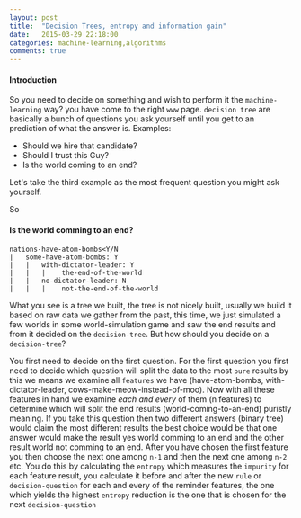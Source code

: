 ```yaml
---
layout: post
title:  "Decision Trees, entropy and information gain"
date:   2015-03-29 22:18:00
categories: machine-learning,algorithms
comments: true
---
```

#### Introduction
So you need to decide on something and wish to perform it the `machine-learning` way? you have come to the right `www` page.  `decision tree` are basically a bunch of questions you ask yourself until you get to an prediction of what the answer is.  Examples:
  
* Should we hire that candidate?
* Should I trust this Guy?
* Is the world coming to an end?

Let's take the third example as the most frequent question you might ask yourself.

So

#### Is the world comming to an end?

    nations-have-atom-bombs<Y/N
    |   some-have-atom-bombs: Y
    |   |   with-dictator-leader: Y
    |   |   |    the-end-of-the-world
    |   |   no-dictator-leader: N
    |   |   |    not-the-end-of-the-world

What you see is a tree we built, the tree is not nicely built, usually we build it based on raw data we gather from the past, this time, we just simulated a few worlds in some world-simulation game and saw the end results and from it decided on the `decision-tree`.
But how should you decide on a `decision-tree`?

You first need to decide on the first question.  For the first question you first need to decide which question will split the data to the most `pure` results by this we means we examine all `features` we have (have-atom-bombs, with-dictator-leader, cows-make-meow-instead-of-moo).  Now with all these features in hand we examine *each and every* of them (n features) to determine which will split the end results (world-coming-to-an-end) puristly meaning.  If you take this question then two different answers (binary tree) would claim the most different results the best choice would be that one answer would make the result yes world comming to an end and the other result world not comming to an end.  After you have chosen the first feature you then choose the next one among `n-1` and then the next one among `n-2` etc.
 You do this by calculating the `entropy` which measures the `impurity` for each feature result, you calculate it before and after the new `rule` or `decision-question` for each and every of the reminder features, the one which yields the highest `entropy` reduction is the one that is chosen for the next `decision-question`